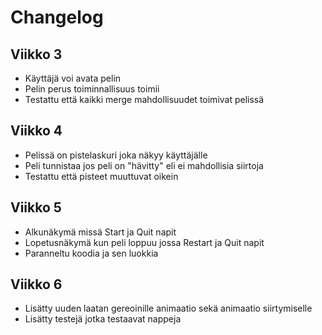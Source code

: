 # Changelog

## Viikko 3

- Käyttäjä voi avata pelin
- Pelin perus toiminnallisuus toimii
- Testattu että kaikki merge mahdollisuudet toimivat pelissä

## Viikko 4
- Pelissä on pistelaskuri joka näkyy käyttäjälle
- Peli tunnistaa jos peli on "hävitty" eli ei mahdollisia siirtoja
- Testattu että pisteet muuttuvat oikein


## Viikko 5
- Alkunäkymä missä Start ja Quit napit
- Lopetusnäkymä kun peli loppuu jossa Restart ja Quit napit
- Paranneltu koodia ja sen luokkia

## Viikko 6
- Lisätty uuden laatan gereoinille animaatio sekä animaatio siirtymiselle
- Lisätty testejä jotka testaavat nappeja
